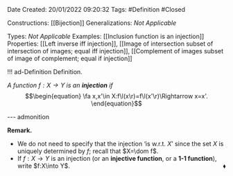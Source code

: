 <br />
<br />

Date Created: 20/01/2022 09:20:32
Tags: #Definition #Closed 

Constructions: [[Bijection]]
Generalizations: _Not Applicable_

Types: _Not Applicable_
Examples: [[Inclusion function is an injection]] 
Properties: [[Left inverse iff injection]], [[Image of intersection subset of intersection of images; equal iff injection]], [[Complement of images subset of image of complement; equal if injection]]

!!! ad-Definition Definition.

_A function $f:X\to Y$ is an **injection** if_
$$\begin{equation}
    \fa x,x'\in X:f\l(x\r)=f\l(x'\r)\Rightarrow x=x'.
\end{equation}$$

--- admonition

**Remark.**
* We do not need to specify that the injection $\textrm{`}$is w.r.t. $X\textrm{'}$ since the set $X$ is uniquely determined by $f$; recall that $X=\dom f$.
* If $f:X\to Y$ is an injection (or an **injective function**, or a **1-1 function**), write $f:X\into Y$.<span style="float:right;">$\blacklozenge$</span>
